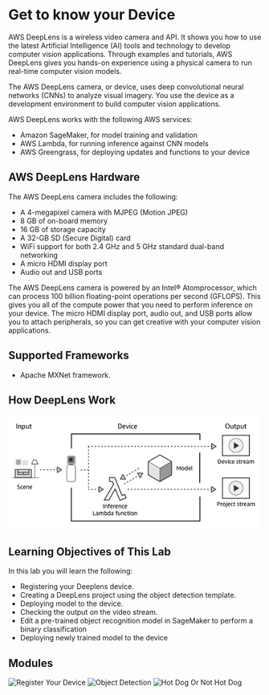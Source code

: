 # Get to know your Device

AWS DeepLens is a wireless video camera and API. It shows you how to use the latest Artificial Intelligence (AI) tools and technology to develop computer vision applications. Through examples and tutorials, AWS DeepLens gives you hands-on experience using a physical camera to run real-time computer vision models.

The AWS DeepLens camera, or device, uses deep convolutional neural networks (CNNs) to analyze visual imagery. You use the device as a development environment to build computer vision applications.

AWS DeepLens works with the following AWS services:
- Amazon SageMaker, for model training and validation
- AWS Lambda, for running inference against CNN models
- AWS Greengrass, for deploying updates and functions to your device

## AWS DeepLens Hardware
The AWS DeepLens camera includes the following:

- A 4-megapixel camera with MJPEG (Motion JPEG)
- 8 GB of on-board memory
- 16 GB of storage capacity
- A 32-GB SD (Secure Digital) card
- WiFi support for both 2.4 GHz and 5 GHz standard dual-band networking
- A micro HDMI display port
- Audio out and USB ports

The AWS DeepLens camera is powered by an Intel® Atomprocessor, which can process 100 billion floating-point operations per second (GFLOPS). This gives you all of the compute power that you need to perform inference on your device. The micro HDMI display port, audio out, and USB ports allow you to attach peripherals, so you can get creative with your computer vision applications.

## Supported Frameworks
- Apache MXNet framework.

## How DeepLens Work

![](assets/dlgeneral.png)

## Learning Objectives of This Lab

In this lab you will learn the following:

- Registering your Deeplens device.
- Creating a DeepLens project using the object detection template.
- Deploying model to the device.
- Checking the output on the video stream.
- Edit a pre-trained object recognition model in SageMaker to perform a binary classification
- Deploying newly trained model to the device

## Modules

![Register Your Device](1-RegisterYourDevice)
![Object Detection](2-ObjectDetection)
![Hot Dog Or Not Hot Dog](3-HotDogNotHotDog)
